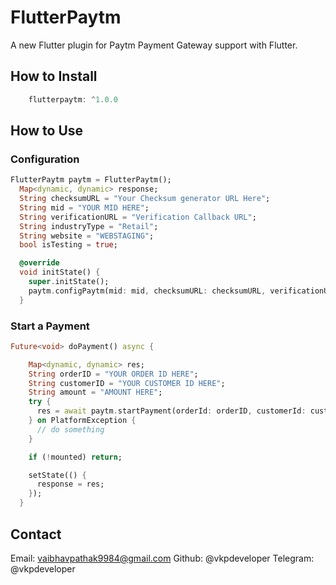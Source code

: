 # FlutterPaytm

A new Flutter plugin for Paytm Payment Gateway support with Flutter.

## How to Install

```dart
    flutterpaytm: ^1.0.0
```

## How to Use

### Configuration
```dart
FlutterPaytm paytm = FlutterPaytm();
  Map<dynamic, dynamic> response;
  String checksumURL = "Your Checksum generator URL Here";
  String mid = "YOUR MID HERE";
  String verificationURL = "Verification Callback URL";
  String industryType = "Retail";
  String website = "WEBSTAGING";
  bool isTesting = true;

  @override
  void initState() {
    super.initState();
    paytm.configPaytm(mid: mid, checksumURL: checksumURL, verificationURL: verificationURL, industryType: industryType, website: website, isTesting: isTesting);
  }
```

### Start a Payment
```dart
Future<void> doPayment() async {

    Map<dynamic, dynamic> res;
    String orderID = "YOUR ORDER ID HERE";
    String customerID = "YOUR CUSTOMER ID HERE";
    String amount = "AMOUNT HERE";
    try {
      res = await paytm.startPayment(orderId: orderID, customerId: customerID, amount: amount);
    } on PlatformException {
      // do something
    }

    if (!mounted) return;

    setState(() {
      response = res;
    });
  }
```

## Contact
Email: vaibhavpathak9984@gmail.com
Github: @vkpdeveloper
Telegram: @vkpdeveloper